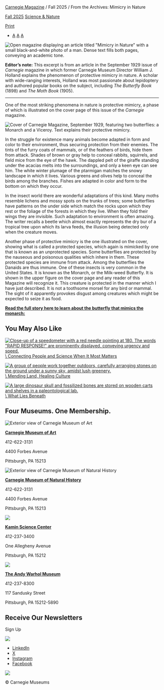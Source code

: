 [Carnegie Magazine](https://carnegiemuseums.org/carnegie-magazine/) / Fall 2025 / From the Archives: Mimicry in Nature

[Fall 2025](https://carnegiemuseums.org/category/carnegie-magazine/fall-205/) [Science & Nature](https://carnegiemuseums.org/tag/science-nature/)

[Print](https://carnegiemuseums.org/carnegie-magazine/fall-205/from-the-archives-mimicry-in-nature/)

- [A](https://carnegiemuseums.org/carnegie-magazine/fall-205/from-the-archives-mimicry-in-nature/# "Decrease font size") [A](https://carnegiemuseums.org/carnegie-magazine/fall-205/from-the-archives-mimicry-in-nature/# "Reset font size") [A](https://carnegiemuseums.org/carnegie-magazine/fall-205/from-the-archives-mimicry-in-nature/# "Increase font size")

![Open magazine displaying an article titled "Mimicry in Nature" with a small black-and-white photo of a man. Dense text fills both pages, conveying an academic tone.](https://carnegiemuseums.org/wp-content/uploads/fall25-archive-hero-1628x800.jpg)

**Editor’s note:** This excerpt is from an article in the September 1929 issue of _Carnegie_ magazine in which former Carnegie Museum Director William J. Holland explains the phenomenon of protective mimicry in nature. A scholar with wide-ranging interests, Holland was most passionate about lepidoptery and authored popular books on the subject, including _The Butterfly Book_ (1898) and _The Moth Book_ (1905).

* * *

One of the most striking phenomena in nature is protective mimicry, a phase of which is illustrated on the cover page of this issue of the _Carnegie_ magazine.

![Cover of Carnegie Magazine, September 1929, featuring two butterflies: a Monarch and a Viceroy. Text explains their protective mimicry.](https://carnegiemuseums.org/wp-content/uploads/fall25-archive-cover.jpg)

In the struggle for existence many animals become adapted in form and color to their environment, thus securing protection from their enemies. The tints of the furry coats of mammals, or of the feathers of birds, hide them from attack. Shades of brown or gray help to conceal rabbits, squirrels, and field mice from the eye of the hawk. The dappled pelt of the giraffe standing under the acacias melts into the surroundings, and only a keen eye can see him. The white winter plumage of the ptarmigan matches the snowy landscape in which it lives. Various greens and olives help to conceal the birds among the branches. Fishes are adapted in color and form to the bottom on which they occur.

In the insect world there are wonderful adaptations of this kind. Many moths resemble lichens and mossy spots on the trunks of trees; some butterflies have patterns on the under side which match the rocks upon which they rest or the foliage of the forests in which they live. When they fold their wings they are invisible. Such adaptation to environment is often amazing. The writer recalls a beetle which almost exactly represents the dry bur of a tropical tree upon which its larva feeds, the illusion being detected only when the creature moves.

Another phase of protective mimicry is the one illustrated on the cover, showing what is called a protected species, which again is mimicked by one that is known as an unprotected species. Some butterflies are protected by the nauseous and poisonous qualities which inhere in them. These protected species are immune from attack. Among the butterflies the Danaids are thus immune. One of these insects is very common in the United States. It is known as the Monarch, or the Milk-weed Butterfly. It is shown in the upper figure on the cover page and any reader of this Magazine will recognize it. This creature is protected in the manner which I have just described. It is not a toothsome morsel for any bird or mammal. The sight of it apparently provokes disgust among creatures which might be expected to seize it as food.

[**Read the full story here to learn about the butterfly that mimics the monarch:**](https://carnegiemuseums.org/docs/mag-archive/sept-29-mimicry-in-nature.pdf)

## You May Also Like

[![Close-up of a speedometer with a red needle pointing at 180. The words "RAPID RESPONSE!" are prominently displayed, conveying urgency and speed.](https://carnegiemuseums.org/wp-content/uploads/fall25-rapid-response-hero-430x260.jpg)\\
Connecting People and Science When It Most Matters](https://carnegiemuseums.org/carnegie-magazine/fall-205/connecting-people-and-science-when-it-most-matters/)

[![A group of people work together outdoors, carefully arranging stones on the ground under a sunny sky, amidst lush greenery.](https://carnegiemuseums.org/wp-content/uploads/fall25-science-nature-hero-430x260.jpg)\\
Mending Land, Healing Culture](https://carnegiemuseums.org/carnegie-magazine/fall-205/mending-land-healing-culture/)

[![A large dinosaur skull and fossilized bones are stored on wooden carts and shelves in a paleontological lab.](https://carnegiemuseums.org/wp-content/uploads/sum25-paleo-hero-430x260.jpg)\\
What Lies Beneath](https://carnegiemuseums.org/carnegie-magazine/summer-2025/what-lies-beneath/)

## Four Museums. One Membership.

![Exterior view of Carnegie Museum of Art](https://carnegiemuseums.org/wp-content/uploads/footer-cma.jpg)

**[Carnegie Museum of Art](http://cmoa.org/)**

412-622-3131

4400 Forbes Avenue

Pittsburgh, PA 15213

![Exterior view of Carnegie Museum of Natural History](https://carnegiemuseums.org/wp-content/uploads/footer-cmnh.jpg)

**[Carnegie Museum of Natural History](http://carnegiemnh.org/)**

412-622-3131

4400 Forbes Avenue

Pittsburgh, PA 15213

![](https://carnegiemuseums.org/wp-content/uploads/new-footer-ksc.jpg)

**[Kamin Science Center](https://kaminsciencecenter.org/)**

412-237-3400

One Allegheny Avenue

Pittsburgh, PA 15212

[![](https://carnegiemuseums.org/wp-content/uploads/andy-warhol-museum-rev.webp)](http://warhol.org/)

**[The Andy Warhol Museum](http://warhol.org/)**

412-237-8300

117 Sandusky Street

Pittsburgh, PA 15212-5890

## Receive Our Newsletters

Sign Up

![](https://carnegiemuseums.org/wp-content/uploads/carnegie-logo-white.svg)

- [LinkedIn](https://www.linkedin.com/company/carnegie-museums-of-pittsburgh/)
- [X](https://twitter.com/CarnegieMembers/)
- [Instagram](https://www.instagram.com/carnegiemuseums/)
- [Facebook](https://www.facebook.com/CarnegieMembers/)

[![](https://carnegiemuseums.org/wp-content/uploads/RAD-Primary-Logo.svg)](https://www.radworkshere.org/)

© Carnegie Museums
